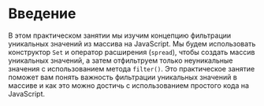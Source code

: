 # Введение

В этом практическом занятии мы изучим концепцию фильтрации уникальных значений из массива на JavaScript. Мы будем использовать конструктор `Set` и оператор расширения (`spread`), чтобы создать массив уникальных значений, а затем отфильтруем только неуникальные значения с использованием метода `filter()`. Это практическое занятие поможет вам понять важность фильтрации уникальных значений в массиве и как это можно достичь с использованием простого кода на JavaScript.
